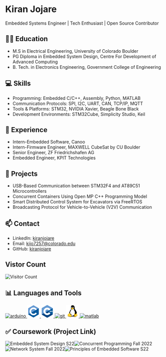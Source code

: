# Kiran Jojare
Embedded Systems Engineer | Tech Enthusiast | Open Source Contributor

## 👨‍🎓 Education
- M.S in Electrical Engineering, University of Colorado Boulder
- PG Diploma in Embedded System Design, Centre For Development of Advanced Computing
- B. Tech. in Electronics Engineering, Government College of Engineering

## 💻 Skills
- Programming: Embedded C/C++, Assembly, Python, MATLAB
- Communication Protocols: SPI, I2C, UART, CAN, TCP/IP, MQTT
- Tools & Platforms: STM32, NVIDIA Xavier, Beagle Bone Black
- Development Environments: STM32Cube, Simplicity Studio, Keil

## 💼 Experience
- Intern-Embedded Software, Canoo
- Intern-Firmware Engineer, MAXWELL CubeSat by CU Boulder
- Senior Engineer, ZF Friedrichshafen AG
- Embedded Engineer, KPIT Technologies

## 🚀 Projects
- USB-Based Communication between STM32F4 and AT89C51 Microcontrollers
- Concurrent Containers Using Open MP C++ Programming Model
- Smart Distributed Control System for Excavators via FreeRTOS
- Broadcasting Protocol for Vehicle-to-Vehicle (V2V) Communication
  
## 📫 Contact
- LinkedIn: [kiranjojare](https://www.linkedin.com/in/kiran-jojare-embedded-system/)
- Email: kijo7257@colorado.edu
- GitHub: [kiranjojare](https://github.com/kiranj26)

## Vistor Count
![Visitor Count](https://visitor-badge.glitch.me/badge?page_id=kiranj26.kiranj26)

## 📊  Languages and Tools
<p align="left"> <a href="https://www.arduino.cc/" target="_blank" rel="noreferrer"> <img src="https://cdn.worldvectorlogo.com/logos/arduino-1.svg" alt="arduino" width="40" height="40"/> </a> <a href="https://www.cprogramming.com/" target="_blank" rel="noreferrer"> <img src="https://raw.githubusercontent.com/devicons/devicon/master/icons/c/c-original.svg" alt="c" width="40" height="40"/> </a> <a href="https://www.w3schools.com/cpp/" target="_blank" rel="noreferrer"> <img src="https://raw.githubusercontent.com/devicons/devicon/master/icons/cplusplus/cplusplus-original.svg" alt="cplusplus" width="40" height="40"/> </a> <a href="https://git-scm.com/" target="_blank" rel="noreferrer"> <img src="https://www.vectorlogo.zone/logos/git-scm/git-scm-icon.svg" alt="git" width="40" height="40"/> </a> <a href="https://www.linux.org/" target="_blank" rel="noreferrer"> <img src="https://raw.githubusercontent.com/devicons/devicon/master/icons/linux/linux-original.svg" alt="linux" width="40" height="40"/> </a> <a href="https://www.mathworks.com/" target="_blank" rel="noreferrer"> <img src="https://upload.wikimedia.org/wikipedia/commons/2/21/Matlab_Logo.png" alt="matlab" width="40" height="40"/> </a> </p>

##  ✅  Coursework (Project Link) 

<div>
  <a href="https://github.com/kiranj26/Embedded-System-Design-S22/tree/main/Final_Project/Data-Transfer-Between-STM32F4-and-AT89C51-Using-USB-Communication">
    <img align="left" src="https://github-readme-stats.vercel.app/api/pin/?username=kiranj26&repo=Embedded-System-Design-S22&theme=dark" alt="Embedded System Design S22">
  </a>
  <a href="https://github.com/kiranj26/Concurrent-Programming-Fall-2022/tree/main/FinalProject-ConcurrentContainers">
    <img align="left" src="https://github-readme-stats.vercel.app/api/pin/?username=kiranj26&repo=Concurrent-Programming-Fall-2022&theme=dark" alt="Concurrent Programming Fall 2022">
  </a>
  <a href="https://github.com/kiranj26/Network-System-Fall-2022/tree/main/Final%20Project%20V2V/V2V_Broadcasting_Protocol">
    <img align="left" src="https://github-readme-stats.vercel.app/api/pin/?username=kiranj26&repo=Network-System-Fall-2022&theme=dark" alt="Network System Fall 2022">
  </a>
  <a href="https://github.com/kiranj26/Principles-of-Embedded-Software-S22/tree/main/Final_Project">
    <img align="left" src="https://github-readme-stats.vercel.app/api/pin/?username=kiranj26&repo=Principles-of-Embedded-Software-S22&theme=dark" alt="Principles of Embedded Software S22">
  </a>
  <div style="clear:both;"></div> <!-- Clearing element -->
</div>
